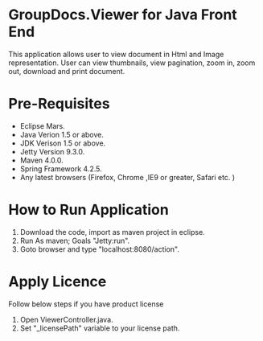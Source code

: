 # GroupDocs.Viewer for Java Front End

This application allows user to view document in Html and Image representation. User can view thumbnails, view pagination, zoom in, zoom out, download and print document.

# Pre-Requisites

* Eclipse Mars.
* Java Verion 1.5 or above.
* JDK Verison 1.5 or above.
* Jetty Version 9.3.0.
* Maven 4.0.0.
* Spring Framework 4.2.5.
* Any latest browsers (Firefox, Chrome ,IE9 or greater, Safari etc. )

# How to Run Application

1. Download the code, import as maven project in eclipse. 
2. Run As maven; Goals "Jetty:run".
3. Goto browser and type "localhost:8080/action".

# Apply Licence

Follow below steps if you have product license

1. Open ViewerController.java.
2. Set "_licensePath" variable to your license path. 




